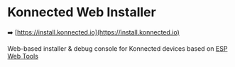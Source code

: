 # Konnected Web Installer

➡️  [https://install.konnected.io](https://install.konnected.io)

Web-based installer &amp; debug console for Konnected devices based on [ESP Web Tools](https://esphome.github.io/esp-web-tools/)
